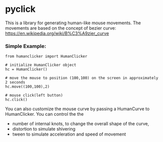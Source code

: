 # pyclick
This is a library for generating human-like mouse movements.
The movements are based on the concept of bezier curve:
https://en.wikipedia.org/wiki/B%C3%A9zier_curve

### Simple Example:
```
from humanclicker import HumanClicker

# initialize HumanClicker object
hc = HumanClicker()

# move the mouse to position (100,100) on the screen in approximately 2 seconds
hc.move((100,100),2)

# mouse click(left button)
hc.click()
```
You can also customize the mouse curve by passing a HumanCurve to HumanClicker. You can control the the
- number of internal knots, to change the overall shape of the curve,
- distortion to simulate shivering
- tween to simulate acceleration and speed of movement

